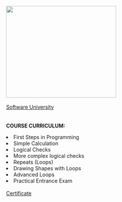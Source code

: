 <img src = "http://softuni.foundation/wp-content/uploads/2017/04/softuni-logo.png" height = "250" width = "300"/><br></br>
<a href="https://softuni.bg/trainings/1658/programming-basics-with-c-sharp-april-2017" target="_blank">Software University</a><br></br>
<br>
<strong>COURSE CURRICULUM:</strong>
<li>First Steps in Programming</li>
<li>Simple Calculation</li>
<li>Logical Checks</li>
<li>More complex logical checks</li>
<li>Repeats (Loops)</li>
<li>Drawing Shapes with Loops</li>
<li>Advanced Loops</li>
<li>Practical Entrance Exam</li>
<br><a href="https://softuni.bg/certificates/details/20855/f672da2a" target="_blank">Certificate</a><br>
